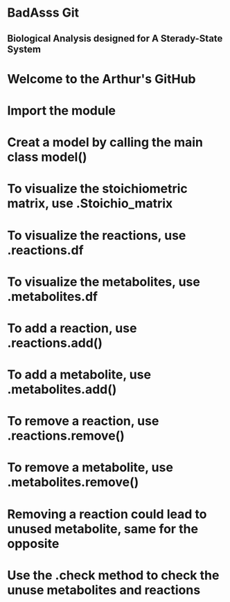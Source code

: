 # BadAsss Git
## Biological Analysis designed for A Sterady-State System

# Welcome to the Arthur's GitHub

# Import the module

# Creat a model by calling the main class model()

# To visualize the stoichiometric matrix, use .Stoichio_matrix
# To visualize the reactions, use .reactions.df
# To visualize the metabolites, use .metabolites.df

# To add a reaction, use .reactions.add()
# To add a metabolite, use .metabolites.add()

# To remove a reaction, use .reactions.remove()
# To remove a metabolite, use .metabolites.remove()

# Removing a reaction could lead to unused metabolite, same for the opposite
# Use the .check method to check the unuse metabolites and reactions
